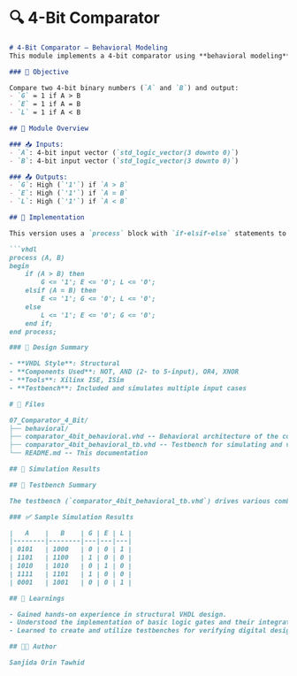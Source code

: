 # 🔍 4-Bit Comparator
```markdown
# 4-Bit Comparator — Behavioral Modeling 
This module implements a 4-bit comparator using **behavioral modeling** in VHDL. It determines whether one 4-bit binary input is greater than, equal to, or less than another input using a process-based approach.

### 🎯 Objective

Compare two 4-bit binary numbers (`A` and `B`) and output:
- `G` = 1 if A > B
- `E` = 1 if A = B
- `L` = 1 if A < B

## 🔧 Module Overview

### 📥 Inputs:
- `A`: 4-bit input vector (`std_logic_vector(3 downto 0)`)
- `B`: 4-bit input vector (`std_logic_vector(3 downto 0)`)

### 📤 Outputs:
- `G`: High (`'1'`) if `A > B`
- `E`: High (`'1'`) if `A = B`
- `L`: High (`'1'`) if `A < B`

## 🧠 Implementation

This version uses a `process` block with `if-elsif-else` statements to describe behavior:

```vhdl
process (A, B)
begin
    if (A > B) then 
        G <= '1'; E <= '0'; L <= '0';
    elsif (A = B) then 
        E <= '1'; G <= '0'; L <= '0';
    else
        L <= '1'; E <= '0'; G <= '0';
    end if;
end process;

### 🧩 Design Summary

- **VHDL Style**: Structural
- **Components Used**: NOT, AND (2- to 5-input), OR4, XNOR
- **Tools**: Xilinx ISE, ISim
- **Testbench**: Included and simulates multiple input cases

# 📂 Files

07_Comparator_4_Bit/
├── behavioral/
├── comparator_4bit_behavioral.vhd -- Behavioral architecture of the comparator
├── comparator_4bit_behavioral_tb.vhd -- Testbench for simulating and verifying the design
└── README.md -- This documentation

## 🧪 Simulation Results

## 🔬 Testbench Summary

The testbench (`comparator_4bit_behavioral_tb.vhd`) drives various combinations of inputs and monitors the outputs. It validates that the comparator behaves as expected in all cases.

### ✅ Sample Simulation Results

|   A    |   B    | G | E | L |
|--------|--------|---|---|---|
| 0101   | 1000   | 0 | 0 | 1 |
| 1101   | 1100   | 1 | 0 | 0 |
| 1010   | 1010   | 0 | 1 | 0 |
| 1111   | 1101   | 1 | 0 | 0 |
| 0001   | 1001   | 0 | 0 | 1 |

## 📝 Learnings

- Gained hands-on experience in structural VHDL design.
- Understood the implementation of basic logic gates and their integration into a larger system.
- Learned to create and utilize testbenches for verifying digital designs.

## 👩‍💻 Author

Sanjida Orin Tawhid

